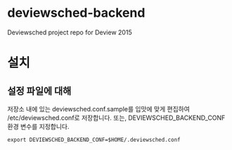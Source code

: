 # deviewsched-backend

Deviewsched project repo for Deview 2015 

# 설치

## 설정 파일에 대해

저장소 내에 있는 deviewsched.conf.sample를 입맛에 맞게 편집하여 /etc/deviewsched.conf로 저장합니다.
또는, DEVIEWSCHED\_BACKEND\_CONF 환경 변수를 지정합니다.

    export DEVIEWSCHED_BACKEND_CONF=$HOME/.deviewsched.conf
